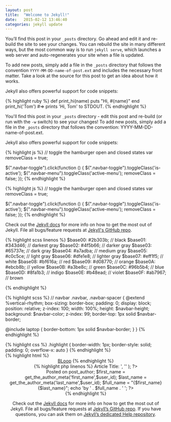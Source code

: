```yaml
---
layout: post
title:  "Welcome to Jekyll!"
date:   2015-02-12 13:46:40
categories: jekyll update
---
```

You’ll find this post in your `_posts` directory. Go ahead and edit it and re-build the site to see your changes. You can rebuild the site in many different ways, but the most common way is to run `jekyll serve`, which launches a web server and auto-regenerates your site when a file is updated.

To add new posts, simply add a file in the `_posts` directory that follows the convention `YYYY-MM-DD-name-of-post.ext` and includes the necessary front matter. Take a look at the source for this post to get an idea about how it works.

Jekyll also offers powerful support for code snippets:


<div class="lang-ruby">
{% highlight ruby %}
def print_hi(name)
  puts "Hi, #{name}"
end
print_hi('Tom')
#=> prints 'Hi, Tom' to STDOUT.
{% endhighlight %}
</div>



You'll find this post in your `_posts` directory - edit this post and re-build (or run with the `-w` switch) to see your changes!
To add new posts, simply add a file in the `_posts` directory that follows the convention: YYYY-MM-DD-name-of-post.ext.

Jekyll also offers powerful support for code snippets:


<div class="lang-js">
{% highlight js %}
// toggle the hamburger open and closed states
var removeClass = true;

$(".navbar-toggle").click(function () {
  $(".navbar-toggle").toggleClass('is-active');
  $(".navbar-menu").toggleClass('active-menu');
  removeClass = false;
});
{% endhighlight %}
</div>


<div class="lang-jquery">
{% highlight js %}
// toggle the hamburger open and closed states
var removeClass = true;

$(".navbar-toggle").click(function () {
  $(".navbar-toggle").toggleClass('is-active');
  $(".navbar-menu").toggleClass('active-menu');
  removeClass = false;
});
{% endhighlight %}
</div>

Check out the [Jekyll docs][jekyll] for more info on how to get the most out of Jekyll. File all bugs/feature requests at [Jekyll's GitHub repo][jekyll-gh].

<div class="lang-scss line-numbers">
{% highlight scss linenos %}
$base00: #2b303b; // black
$base01: #343d46; // darkest gray
$base02: #4f5b66; // darker gray
$base03: #65737e; // dark gray
$base04: #a7adba; // medium gray
$base05: #c0c5ce; // light gray
$base06: #dfe1e8; // lighter gray
$base07: #eff1f5; // white
$base08: #bf616a; // red
$base09: #d08770; // orange
$base0A: #ebcb8b; // yellow
$base0B: #a3be8c; // green
$base0C: #96b5b4; // blue
$base0D: #8fa1b3; // indigo
$base0E: #b48ead; // violet
$base0F: #ab7967; // brown

{% endhighlight %}
</div>

<div class="lang-scss">
{% highlight scss %}
// navbar
.navbar,
.navbar-spacer {  
  @extend %vertical-rhythm;
  box-sizing: border-box;
  padding: 0;
  display: block;
  position: relative;
  z-index: 100;
  width: 100%;
  height: $navbar-height;
  background: $navbar-color;
  z-index: 99;
  border-top: 1px solid $navbar-border;

  @include laptop {
    border-bottom: 1px solid $navbar-border;
  }
}
{% endhighlight %}
</div>



<div class="lang-css">
{% highlight css %}
.highlight  { 
  border-width: 1px;
  border-style: solid;
  padding: 0;
  overflow-x: auto
}
{% endhighlight %}
</div>


[jekyll-gh]: https://github.com/mojombo/jekyll
[jekyll]:    http://jekyllrb.com


<div class="lang-html">
{% highlight html %}
<header class="site-header">
  <div class="wrapper">
    <a class="site-title" href="website.com/">BLoop</a>
{% endhighlight %}
</div>



<div class="lang-php line-numbers">
{% highlight php linenos %}
<?php 
  /* This is a
   * multi-line comment
   */
   elseif ( is_single() ) : ?>
  <?php the_title( '<h1 class="entry-title"><span class="screen-reader-text">Article Title: </span>', '</h1>' ); ?>
  <div class="blog-author-date">
    <span class="blog-date">Posted on <?php echo get_the_date('M j, Y'); ?></span>
    <?php 
      // Post ID info
      $temp_post = get_post($post_id);
      $user_id = $temp_post->post_author;
      $first_name = get_the_author_meta('first_name',$user_id);
      $last_name = get_the_author_meta('last_name',$user_id);
      $full_name = "{$first_name} {$last_name}";
      echo '<span class="blog-author">by ' . $full_name . ' </span>';
    ?>
  </div>
{% endhighlight %}
</div>





Check out the [Jekyll docs][jekyll] for more info on how to get the most out of Jekyll. File all bugs/feature requests at [Jekyll’s GitHub repo][jekyll-gh]. If you have questions, you can ask them on [Jekyll’s dedicated Help repository][jekyll-help].

[jekyll]:      http://jekyllrb.com
[jekyll-gh]:   https://github.com/jekyll/jekyll
[jekyll-help]: https://github.com/jekyll/jekyll-help

